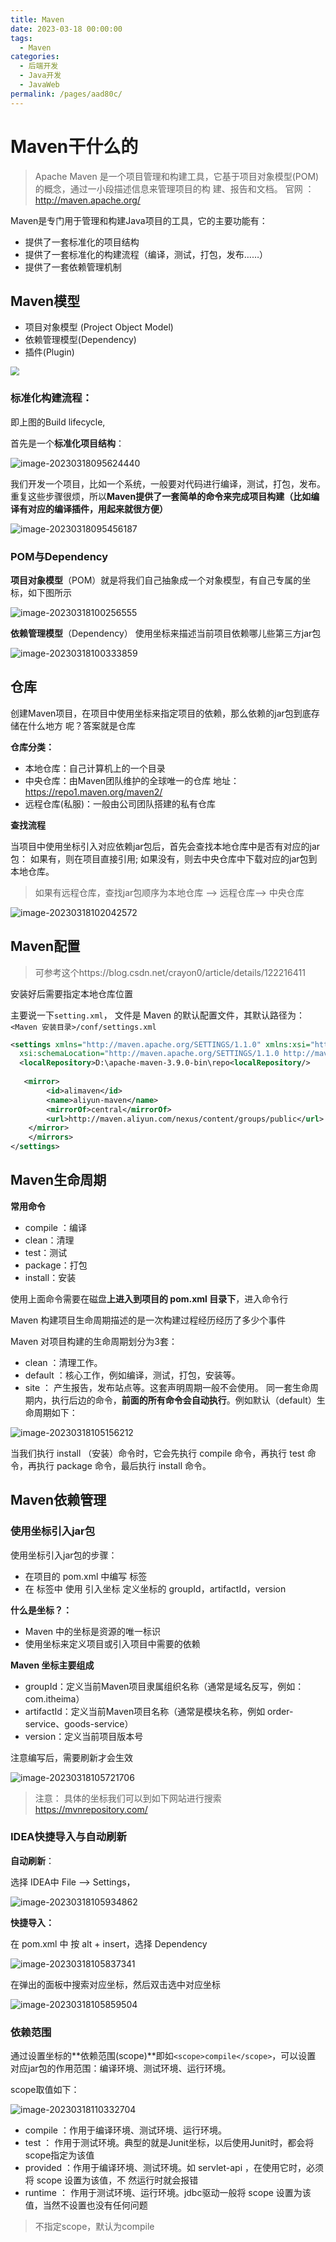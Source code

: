 ```yaml
---
title: Maven
date: 2023-03-18 00:00:00
tags: 
  - Maven
categories: 
  - 后端开发
  - Java开发
  - JavaWeb
permalink: /pages/aad80c/
---
```


# Maven干什么的

>Apache Maven 是一个项目管理和构建工具，它基于项目对象模型(POM)的概念，通过一小段描述信息来管理项目的构 建、报告和文档。 官网 ：http://maven.apache.org/

Maven是专门用于管理和构建Java项目的工具，它的主要功能有：

- 提供了一套标准化的项目结构
- 提供了一套标准化的构建流程（编译，测试，打包，发布……）
- 提供了一套依赖管理机制

## Maven模型

- 项目对象模型 (Project Object Model)
-  依赖管理模型(Dependency) 
- 插件(Plugin)

<img src="https://typora-1309665611.cos.ap-nanjing.myqcloud.com/typora/image-20230318095153003.png" style="zoom:87%">

### **标准化构建流程**：

即上图的Build lifecycle,

首先是一个**标准化项目结构**：

![image-20230318095624440](C:/Users/28788/AppData/Roaming/Typora/typora-user-images/image-20230318095624440.png)

我们开发一个项目，比如一个系统，一般要对代码进行编译，测试，打包，发布。重复这些步骤很烦，所以**Maven提供了一套简单的命令来完成项目构建（比如编译有对应的编译插件，用起来就很方便）**

![image-20230318095456187](https://typora-1309665611.cos.ap-nanjing.myqcloud.com/typora/image-20230318095456187.png)

### **POM与Dependency**

**项目对象模型**（POM）就是将我们自己抽象成一个对象模型，有自己专属的坐标，如下图所示

![image-20230318100256555](https://typora-1309665611.cos.ap-nanjing.myqcloud.com/typora/image-20230318100256555.png)

**依赖管理模型**（Dependency） 使用坐标来描述当前项目依赖哪儿些第三方jar包

![image-20230318100333859](https://typora-1309665611.cos.ap-nanjing.myqcloud.com/typora/image-20230318100333859.png)

## 仓库

创建Maven项目，在项目中使用坐标来指定项目的依赖，那么依赖的jar包到底存储在什么地方 呢？答案就是仓库

**仓库分类：**

-  本地仓库：自己计算机上的一个目录 
- 中央仓库：由Maven团队维护的全球唯一的仓库 地址： https://repo1.maven.org/maven2/ 
- 远程仓库(私服)：一般由公司团队搭建的私有仓库

**查找流程**

当项目中使用坐标引入对应依赖jar包后，首先会查找本地仓库中是否有对应的jar包： 如果有，则在项目直接引用; 如果没有，则去中央仓库中下载对应的jar包到本地仓库。

> 如果有远程仓库，查找jar包顺序为本地仓库 --> 远程仓库--> 中央仓库

![image-20230318102042572](https://typora-1309665611.cos.ap-nanjing.myqcloud.com/typora/image-20230318102042572.png)

## Maven配置

> 可参考这个https://blog.csdn.net/crayon0/article/details/122216411

安装好后需要指定本地仓库位置

主要说一下`setting.xml`， 文件是 Maven 的默认配置文件，其默认路径为：`<Maven 安装目录>/conf/settings.xml`

~~~xml
<settings xmlns="http://maven.apache.org/SETTINGS/1.1.0" xmlns:xsi="http://www.w3.org/2001/XMLSchema-instance"
  xsi:schemaLocation="http://maven.apache.org/SETTINGS/1.1.0 http://maven.apache.org/xsd/settings-1.1.0.xsd">
  <localRepository>D:\apache-maven-3.9.0-bin\repo<localRepository/>     <- 修改本地仓库位置
  
   <mirror>
        <id>alimaven</id>
        <name>aliyun-maven</name>
        <mirrorOf>central</mirrorOf>
        <url>http://maven.aliyun.com/nexus/content/groups/public</url>  <-阿里加速
    </mirror>
    </mirrors>
</settings>

~~~

## Maven生命周期

**常用命令**

- compile ：编译 
- clean：清理 
- test：测试 
- package：打包
-  install：安装

使用上面命令需要在磁盘**上进入到项目的 pom.xml 目录下**，进入命令行

Maven 构建项目生命周期描述的是一次构建过程经历经历了多少个事件 

Maven 对项目构建的生命周期划分为3套： 

- clean ：清理工作。 
- default ：核心工作，例如编译，测试，打包，安装等。
-  site ： 产生报告，发布站点等。这套声明周期一般不会使用。 同一套生命周期内，执行后边的命令，**前面的所有命令会自动执行**。例如默认（default）生命周期如下：

![image-20230318105156212](https://typora-1309665611.cos.ap-nanjing.myqcloud.com/typora/image-20230318105156212.png)

当我们执行 install （安装）命令时，它会先执行 compile 命令，再执行 test 命令，再执行 package 命令，最后执行 install 命令。 

## Maven依赖管理

### **使用坐标引入jar包**

 使用坐标引入jar包的步骤： 

- 在项目的 pom.xml 中编写 标签 
- 在 标签中 使用 引入坐标 定义坐标的 groupId，artifactId，version

**什么是坐标？：**

- Maven 中的坐标是资源的唯一标识
-  使用坐标来定义项目或引入项目中需要的依赖

**Maven 坐标主要组成**

-  groupId：定义当前Maven项目隶属组织名称（通常是域名反写，例如：com.itheima）
-  artifactId：定义当前Maven项目名称（通常是模块名称，例如 order-service、goods-service） 
- version：定义当前项目版本号

注意编写后，需要刷新才会生效

![image-20230318105721706](https://typora-1309665611.cos.ap-nanjing.myqcloud.com/typora/image-20230318105721706.png)

>注意： 具体的坐标我们可以到如下网站进行搜索 https://mvnrepository.com/

### IDEA快捷导入与自动刷新

**自动刷新**：

选择 IDEA中 File --> Settings，

![image-20230318105934862](https://typora-1309665611.cos.ap-nanjing.myqcloud.com/typora/image-20230318105934862.png)

**快捷导入：**

在 pom.xml 中 按 alt + insert，选择 Dependency

![image-20230318105837341](https://typora-1309665611.cos.ap-nanjing.myqcloud.com/typora/image-20230318105837341.png)

在弹出的面板中搜索对应坐标，然后双击选中对应坐标

![image-20230318105859504](https://typora-1309665611.cos.ap-nanjing.myqcloud.com/typora/image-20230318105859504.png)

### 依赖范围

通过设置坐标的**依赖范围(scope)**即如`<scope>compile</scope>`，可以设置 对应jar包的作用范围：编译环境、测试环境、运行环境。

scope取值如下：

![image-20230318110332704](https://typora-1309665611.cos.ap-nanjing.myqcloud.com/typora/image-20230318110332704.png)

- compile ：作用于编译环境、测试环境、运行环境。
-  test ： 作用于测试环境。典型的就是Junit坐标，以后使用Junit时，都会将scope指定为该值 
- provided ：作用于编译环境、测试环境。如 servlet-api ，在使用它时，必须将 scope 设置为该值，不 然运行时就会报错 
- runtime ： 作用于测试环境、运行环境。jdbc驱动一般将 scope 设置为该值，当然不设置也没有任何问题

> 不指定scope，默认为compile
